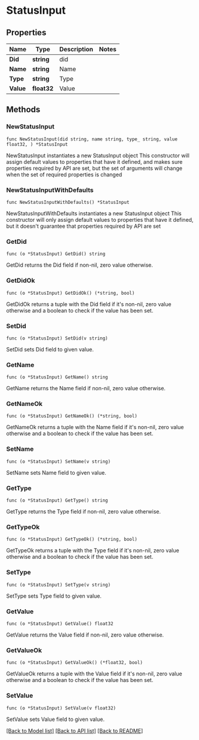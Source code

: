# StatusInput

## Properties

Name | Type | Description | Notes
------------ | ------------- | ------------- | -------------
**Did** | **string** | did | 
**Name** | **string** | Name | 
**Type** | **string** | Type | 
**Value** | **float32** | Value | 

## Methods

### NewStatusInput

`func NewStatusInput(did string, name string, type_ string, value float32, ) *StatusInput`

NewStatusInput instantiates a new StatusInput object
This constructor will assign default values to properties that have it defined,
and makes sure properties required by API are set, but the set of arguments
will change when the set of required properties is changed

### NewStatusInputWithDefaults

`func NewStatusInputWithDefaults() *StatusInput`

NewStatusInputWithDefaults instantiates a new StatusInput object
This constructor will only assign default values to properties that have it defined,
but it doesn't guarantee that properties required by API are set

### GetDid

`func (o *StatusInput) GetDid() string`

GetDid returns the Did field if non-nil, zero value otherwise.

### GetDidOk

`func (o *StatusInput) GetDidOk() (*string, bool)`

GetDidOk returns a tuple with the Did field if it's non-nil, zero value otherwise
and a boolean to check if the value has been set.

### SetDid

`func (o *StatusInput) SetDid(v string)`

SetDid sets Did field to given value.


### GetName

`func (o *StatusInput) GetName() string`

GetName returns the Name field if non-nil, zero value otherwise.

### GetNameOk

`func (o *StatusInput) GetNameOk() (*string, bool)`

GetNameOk returns a tuple with the Name field if it's non-nil, zero value otherwise
and a boolean to check if the value has been set.

### SetName

`func (o *StatusInput) SetName(v string)`

SetName sets Name field to given value.


### GetType

`func (o *StatusInput) GetType() string`

GetType returns the Type field if non-nil, zero value otherwise.

### GetTypeOk

`func (o *StatusInput) GetTypeOk() (*string, bool)`

GetTypeOk returns a tuple with the Type field if it's non-nil, zero value otherwise
and a boolean to check if the value has been set.

### SetType

`func (o *StatusInput) SetType(v string)`

SetType sets Type field to given value.


### GetValue

`func (o *StatusInput) GetValue() float32`

GetValue returns the Value field if non-nil, zero value otherwise.

### GetValueOk

`func (o *StatusInput) GetValueOk() (*float32, bool)`

GetValueOk returns a tuple with the Value field if it's non-nil, zero value otherwise
and a boolean to check if the value has been set.

### SetValue

`func (o *StatusInput) SetValue(v float32)`

SetValue sets Value field to given value.



[[Back to Model list]](../README.md#documentation-for-models) [[Back to API list]](../README.md#documentation-for-api-endpoints) [[Back to README]](../README.md)


